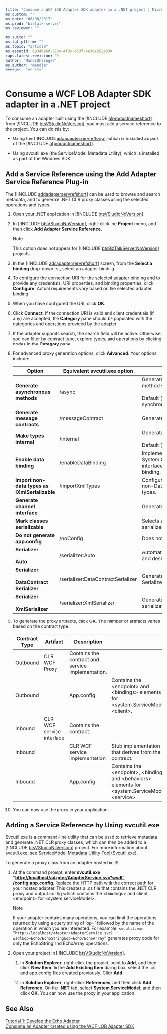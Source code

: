 ```yaml
---
title: "Consume a WCF LOB Adapter SDK adapter in a .NET project | Microsoft Docs"
ms.custom: ""
ms.date: "06/08/2017"
ms.prod: "biztalk-server"
ms.reviewer: ""

ms.suite: ""
ms.tgt_pltfrm: ""
ms.topic: "article"
ms.assetid: 6934b96d-5704-4f3c-b53f-4e36e352a338
caps.latest.revision: 19
author: "MandiOhlinger"
ms.author: "mandia"
manager: "anneta"
---
```

# Consume a WCF LOB Adapter SDK adapter in a .NET project
To consume an adapter built using the [!INCLUDE [afproductnameshort](../../includes/afproductnameshort-md.md)] from [!INCLUDE [btsVStudioNoVersion](../../includes/btsvstudionoversion-md.md)], you must add a service reference to the project. You can do this by:  

- Using the [!INCLUDE [addadapterservreflong](../../includes/addadapterservreflong-md.md)], which is installed as part of the [!INCLUDE [afproductnameshort](../../includes/afproductnameshort-md.md)].  

- Using svcutil.exe (the ServiceModel Metadata Utility), which is installed as part of the Windows SDK.  

## Add a Service Reference using the Add Adapter Service Reference Plug-in  
 The [!INCLUDE [addadapterservrefshort](../../includes/addadapterservrefshort-md.md)] can be used to browse and search metadata, and to generate .NET CLR proxy classes using the selected operations and types.  


1. Open your .NET application in [!INCLUDE [btsVStudioNoVersion](../../includes/btsvstudionoversion-md.md)].  

2. In [!INCLUDE [btsVStudioNoVersion](../../includes/btsvstudionoversion-md.md)], right-click the <strong>Project</strong> menu, and then click <strong>Add Adapter Service Reference</strong>.  

   > [!NOTE]
   >  This option does not appear for [!INCLUDE [btsBizTalkServerNoVersion](../../includes/btsbiztalkservernoversion-md.md)] projects.  

3. In the [!INCLUDE [addadapterservrefshort](../../includes/addadapterservrefshort-md.md)] screen, from the <strong>Select a binding</strong> drop-down list, select an adapter binding.  

4. To configure the connection URI for the selected adapter binding and to provide any credentials, URI properties, and binding properties, click **Configure**. Actual requirements vary based on the selected adapter binding.  

5. When you have configured the URI, click **OK**.  

6. Click **Connect**. If the connection URI is valid and client credentials (if any) are accepted, the **Category** pane should be populated with the categories and operations provided by the adapter.  

7. If the adapter supports search, the search field will be active. Otherwise, you can filter by contract type, explore types, and operations by clicking nodes in the **Category** pane.  

8. For advanced proxy generation options, click **Advanced**. Your options include:  


   |                                      Option                                      |   Equivalent svcutil.exe option    |                                                                     Description                                                                     |
   |----------------------------------------------------------------------------------|------------------------------------|-----------------------------------------------------------------------------------------------------------------------------------------------------|
   |                  <strong>Generate asynchronous methods</strong>                  |               /async               | Generates both synchronous and asynchronous method signatures.<br /><br /> Default (if not selected): generates only synchronous method signatures. |
   |                   <strong>Generate message contracts</strong>                    |          /messageContract          |                                                          Generates message contract types.                                                          |
   |                       <strong>Make types internal</strong>                       |             /internal              |                   Generates classes that are marked as internal.<br /><br /> Default (if not selected): generate public classes.                    |
   |                       <strong>Enable data binding</strong>                       |         /enableDataBinding         |              Implements the System.ComponentModel.INotifyPropertyChanged interface on all Data Contract types to enable data binding.               |
   |            <strong>Import non-data types as IXmlSerializable</strong>            |          /importXmlTypes           |                        Configures the Data Contract serializer to import non-Data Contract types as IXmlSerializable types.                         |
   |                   <strong>Generate channel interface</strong>                    |                                    |                                                          Generates the channel interface.                                                           |
   |                    <strong>Mark classes serializable</strong>                    |                                    |                                            Selects whether to generate the data types with a serializer.                                            |
   |                   <strong>Do not generate app.config</strong>                    |             /noConfig              |                                                  Does not generate application configuration file.                                                  |
   |          <strong>Serializer</strong><br /><br /> <strong>Auto</strong>           |          /serializer:Auto          |                                     Automatically selects the serializer for serialization and deseralization.                                      |
   | <strong>Serializer</strong><br /><br /> <strong>DataContract Serializer</strong> | /serializer:DataContractSerializer |                         Generates data types that use the Data Contract Serializer for serialization  and de-serialization                          |
   |      <strong>Serializer</strong><br /><br /> <strong>XmlSerializer</strong>      |     /serializer:XmlSerializer      |                               Generates data types that use the XmlSerializer for serialization and deserialization.                                |


9. To generate the proxy artifacts, click **OK**. The number of artifacts varies based on the contract type.  


   | Contract Type |         Artifact          |                    Description                    |                                                                                                            |
   |---------------|---------------------------|---------------------------------------------------|------------------------------------------------------------------------------------------------------------|
   |   Outbound    |       CLR WCF Proxy       | Contains the contract and service implementation. |                                                                                                            |
   |   Outbound    |                           |                    App.config                     |         Contains the \<endpoint\> and \<bindings\> elements for \<system.ServiceModel\>\<client\>.         |
   |    Inbound    | CLR WCF service interface |              Contains the contract.               |                                                                                                            |
   |    Inbound    |                           |          CLR WCF service implementation           |                            Stub implementation that derives from the contract.                             |
   |    Inbound    |                           |                    App.config                     | Contains the \<endpoint\>, \<bindings\> and \<behaviors\> elements for \<system.ServiceModel\>\<service\>. |


10. You can now use the proxy in your application.  

## Adding a Service Reference by Using svcutil.exe  
 Svcutil.exe is a command-line utility that can be used to retrieve metadata and generate .NET CLR proxy classes, which can then be added to a [!INCLUDE [btsVStudioNoVersion](../../includes/btsvstudionoversion-md.md)] project. For more information about svcutil.exe, see [ServiceModel Metadata Utility Tool (Svcutil.exe)](https://msdn.microsoft.com/library/aa347733.aspx). 

 To generate a proxy class from an adapter hosted in IIS  

1. At the command prompt, enter <strong>svcutil.exe “<http://localhost/adapter/AdapterService.svc?wsdl”> /config:app.config</strong>. Replace the HTTP path with the correct path for your hosted adapter. This creates a .cs file that contains the .NET CLR proxy and output.config which contains the \<bindings\> and client \<endpoint\> for \<system.serviceModel\>.  

   > [!NOTE]
   >  If your adapter contains many operations, you can limit the operations returned by using a query string of ‘op=’ followed by the name of the operation in which you are interested. For example: `svcutil.exe “http://localhost/adapter/AdapterService.svc?wsdl&op=Echo/EchoString&op=Echo/EchoArray”` generates proxy code for only the EchoString and EchoArray operations.  

2. Open your project in [!INCLUDE [btsVStudioNoVersion](../../includes/btsvstudionoversion-md.md)].  

   1.  In **Solution Explorer**, right-click the project, point to **Add**, and then click **New Item**. In the **Add Existing Item** dialog box, select the .cs and app.config files created previously.  Click **Add**.  

   2.  In **Solution Explorer**, right-click **References**, and then click **Add Reference**. On the **.NET** tab, select **System.ServiceModel**, and then click **OK**. You can now use the proxy in your application.  

## See Also  
 [Tutorial 1: Develop the Echo Adapter](../../adapters-and-accelerators/wcf-lob-adapter-sdk/tutorial-1-develop-the-echo-adapter.md)   
 [Consume an Adapter created using the WCF LOB Adapter SDK](../../adapters-and-accelerators/wcf-lob-adapter-sdk/consume-an-adapter-created-using-the-wcf-lob-adapter-sdk.md)